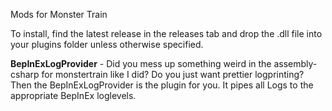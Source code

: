 Mods for Monster Train

To install, find the latest release in the releases tab and drop the .dll file into your plugins folder unless otherwise specified.

**BepInExLogProvider** - Did you mess up something weird in the assembly-csharp for monstertrain like I did? Do you just want prettier logprinting? Then the BepInExLogProvider is the plugin for you. It pipes all Logs to the appropriate BepInEx loglevels.